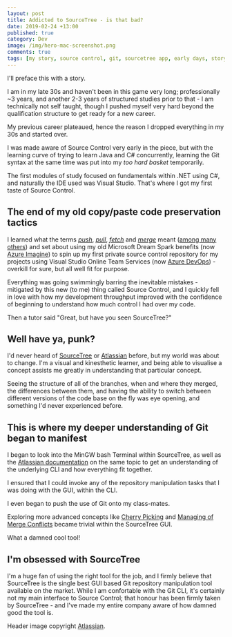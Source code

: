 ```yaml
---
layout: post
title: Addicted to SourceTree - is that bad?
date: 2019-02-24 +13:00
published: true
category: Dev
image: /img/hero-mac-screenshot.png
comments: true
tags: [my story, source control, git, sourcetree app, early days, story time, career development]
---
```


I'll preface this with a story.

I am in my late 30s and haven't been in this game very long; professionally ~3 years, and another 2-3 years of structured studies prior to that - I am technically not self taught, though I pushed myself very hard beyond the qualification structure to get ready for a new career.

My previous career plateaued, hence the reason I dropped everything in my 30s and started over.

I was made aware of Source Control very early in the piece, but with the learning curve of trying to learn Java and C# concurrently, learning the Git syntax at the same time was put into my _too hard basket_ temporarily.

The first modules of study focused on fundamentals within .NET using C#, and naturally the IDE used was Visual Studio. That's where I got my first taste of Source Control.

## The end of my old copy/paste code preservation tactics

I learned what the terms [_push_](https://git-scm.com/docs/git-push), [_pull_](https://git-scm.com/docs/git-pull), [_fetch_](https://git-scm.com/docs/git-fetch) and [_merge_](https://git-scm.com/docs/git-merge) meant ([among many others](https://git-scm.com/docs/)) and set about using my old Microsoft Dream Spark benefits (now [Azure Imagine](https://azureforeducation.microsoft.com/en-us/Institutions)) to spin up my first private source control repository for my projects using Visual Studio Online Team Services (now [Azure DevOps](https://azure.microsoft.com/en-us/services/devops/)) - overkill for sure, but all well fit for purpose.

Everything was going swimmingly barring the inevitable mistakes - mitigated by this new (to me) thing called Source Control, and I quickly fell in love with how my development throughput improved with the confidence of beginning to understand how much control I had over my code.

Then a tutor said "Great, but have you seen SourceTree?"

## Well have ya, punk?

I'd never heard of [SourceTree](https://www.sourcetreeapp.com/) or [Atlassian](https://www.atlassian.com/company) before, but my world was about to change. I'm a visual and kinesthetic learner, and being able to visualise a concept assists me greatly in understanding that particular concept.

Seeing the structure of all of the branches, when and where they merged, the differences between them, and having the ability to switch between different versions of the code base on the fly was eye opening, and something I'd never experienced before.

## This is where my deeper understanding of Git began to manifest

I began to look into the MinGW bash Terminal within SourceTree, as well as the [Atlassian documentation](https://confluence.atlassian.com/bitbucketserver/basic-git-commands-776639767.html) on the same topic to get an understanding of the underlying CLI and how everything fit together.

I ensured that I could invoke any of the repository manipulation tasks that I was doing with the GUI, within the CLI.

I even began to push the use of Git onto my class-mates.

Exploring more advanced concepts like [Cherry Picking](https://git-scm.com/docs/git-cherry-pick) and [Managing of Merge Conflicts](https://help.github.com/en/articles/resolving-a-merge-conflict-using-the-command-line) became trivial within the SourceTree GUI.

What a damned cool tool!

## I'm obsessed with SourceTree

I'm a huge fan of using the right tool for the job, and I firmly believe that SourceTree is the single best GUI based Git repository manipulation tool available on the market. While I am confortable with the Git CLI, it's certainly not my main interface to Source Control; that honour has been firmly taken by SourceTree - and I've made my entire company aware of how damned good the tool is.

Header image copyright [Atlassian](https://www.atlassian.com/company).
